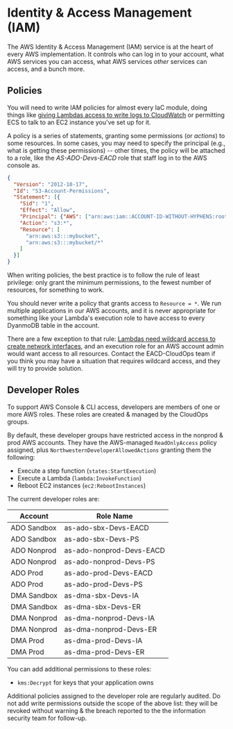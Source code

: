# Identity & Access Management (IAM)
The AWS Identity & Access Management (IAM) service is at the heart of every AWS implementation. It controls who can log in to your account, what AWS services you can access, what AWS services *other* services can access, and a bunch more.

## Policies
You will need to write IAM policies for almost every IaC module, doing things like [giving Lambdas access to write logs to CloudWatch](./lambda.md#cloudwatch-logs) or permitting ECS to talk to an EC2 instance you've set up for it.

A policy is a series of statements, granting some permissions (or *actions*) to some resources. In some cases, you may need to specify the principal (e.g., what is getting these permissions) -- other times, the policy will be attached to a role, like the *AS-ADO-Devs-EACD* role that staff log in to the AWS console as.

```json
{
  "Version": "2012-10-17",
  "Id": "S3-Account-Permissions",
  "Statement": [{
    "Sid": "1",
    "Effect": "Allow",
    "Principal": {"AWS": ["arn:aws:iam::ACCOUNT-ID-WITHOUT-HYPHENS:root"]},
    "Action": "s3:*",
    "Resource": [
      "arn:aws:s3:::mybucket",
      "arn:aws:s3:::mybucket/*"
    ]
  }]
}
```

When writing policies, the best practice is to follow the rule of least privilege: only grant the minimum permissions, to the fewest number of resources, for something to work. 

You should never write a policy that grants access to `Resource = *`. We run multiple applications in our AWS accounts, and it is never appropriate for something like your Lambda's execution role to have access to every DyanmoDB table in the account.

There are a few exception to that rule: [Lambdas need wildcard access to create network interfaces](./lambda.md#running-in-the-vpc), and an execution role for an AWS account admin would want access to all resources. Contact the EACD-CloudOps team if you think you may have a situation that requires wildcard access, and they will try to provide solution.

## Developer Roles
To support AWS Console & CLI access, developers are members of one or more AWS roles. These roles are created & managed by the CloudOps groups.

By default, these developer groups have restricted access in the nonprod & prod AWS accounts. They have the AWS-managed `ReadOnlyAccess` policy assigned, plus `NorthwesternDeveloperAllowedActions` granting them the following:

- Execute a step function (`states:StartExecution`)
- Execute a Lambda (`lambda:InvokeFunction`)
- Reboot EC2 instances (`ec2:RebootInstances`)

The current developer roles are:

| Account     | Role Name                | 
|-------------|--------------------------| 
| ADO Sandbox | as-ado-sbx-Devs-EACD     | 
| ADO Sandbox | as-ado-sbx-Devs-PS       | 
| ADO Nonprod | as-ado-nonprod-Devs-EACD | 
| ADO Nonprod | as-ado-nonprod-Devs-PS   | 
| ADO Prod    | as-ado-prod-Devs-EACD    | 
| ADO Prod    | as-ado-prod-Devs-PS      | 
| DMA Sandbox | as-dma-sbx-Devs-IA       | 
| DMA Sandbox | as-dma-sbx-Devs-ER       | 
| DMA Nonprod | as-dma-nonprod-Devs-IA   | 
| DMA Nonprod | as-dma-nonprod-Devs-ER   | 
| DMA Prod    | as-dma-prod-Devs-IA      | 
| DMA Prod    | as-dma-prod-Devs-ER      | 

You can add additional permissions to these roles:

- `kms:Decrypt` for keys that your application owns

Additional policies assigned to the developer role are regularly audited. Do not add write permissions outside the scope of the above list: they will be revoked without warning & the breach reported to the the information security team for follow-up.